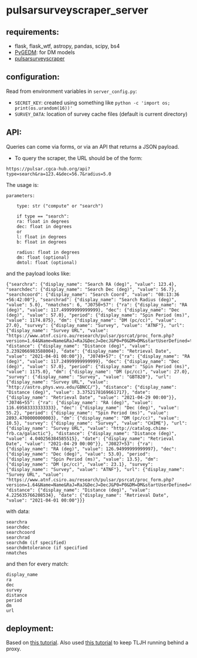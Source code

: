 # pulsarsurveyscraper_server

## requirements:
* flask, flask_wtf, astropy, pandas, scipy, bs4
* [PyGEDM](https://github.com/telegraphic/pygedm): for DM models
* [pulsarsurveyscraper](https://github.com/dlakaplan/pulsarsurveyscraper)

## configuration:
Read from environment variables in `server_config.py`:
* `SECRET_KEY`: created using something like `python -c 'import os; print(os.urandom(16))'`
* `SURVEY_DATA`: location of survey cache files (default is current directory)

## API:
Queries can come via forms, or via an API that returns a JSON payload.  

* To query the scraper, the URL should be of the form:
```
https://pulsar.cgca-hub.org/api?type=search&ra=123.4&dec=56.7&radius=5.0
```
The usage is:
```
parameters:

    type: str ("compute" or "search")

    if type == "search":
    ra: float in degrees
    dec: float in degrees
    or
    l: float in degrees
    b: float in degrees

    radius: float in degrees
    dm: float (optional)
    dmtol: float (optional)
```
and the payload looks like:
```
{"searchra": {"display_name": "Search RA (deg)", "value": 123.4}, "searchdec": {"display_name": "Search Dec (deg)", "value": 56.7}, "searchcoord": {"display_name": "Search Coord", "value": "08:13:36 +56:42:00"}, "searchrad": {"display_name": "Search Radius (deg)", "value": 5.0}, "nmatches": 6, "J0750+57": {"ra": {"display_name": "RA (deg)", "value": 117.49999999999999}, "dec": {"display_name": "Dec (deg)", "value": 57.0}, "period": {"display_name": "Spin Period (ms)", "value": 1174.875}, "dm": {"display_name": "DM (pc/cc)", "value": 27.0}, "survey": {"display_name": "Survey", "value": "ATNF"}, "url": {"display_name": "Survey URL", "value": "https://www.atnf.csiro.au/research/pulsar/psrcat/proc_form.php?version=1.64&Name=Name&RaJ=RaJ&DecJ=DecJ&P0=P0&DM=DM&startUserDefined=true&c1_val=&c2_val=&c3_val=&c4_val=&sort_attr=jname&sort_order=asc&condition=&pulsar_names=&ephemeris=short&coords_unit=raj%2Fdecj&radius=&coords_1=&coords_2=&style=Short+without+errors&no_value=*&fsize=3&x_axis=&x_scale=linear&y_axis=&y_scale=linear&state=query&table_bottom.x=51&table_bottom.y=23"}, "distance": {"display_name": "Distance (deg)", "value": 3.2392066983588004}, "date": {"display_name": "Retrieval Date", "value": "2021-04-01 00:00"}}, "J0749+57": {"ra": {"display_name": "RA (deg)", "value": 117.24999999999999}, "dec": {"display_name": "Dec (deg)", "value": 57.0}, "period": {"display_name": "Spin Period (ms)", "value": 1175.0}, "dm": {"display_name": "DM (pc/cc)", "value": 27.0}, "survey": {"display_name": "Survey", "value": "GBT820"}, "url": {"display_name": "Survey URL", "value": "http://astro.phys.wvu.edu/GBNCC/"}, "distance": {"display_name": "Distance (deg)", "value": 3.3752178169661717}, "date": {"display_name": "Retrieval Date", "value": "2021-04-29 00:00"}}, "J0746+55": {"ra": {"display_name": "RA (deg)", "value": 116.69583333333333}, "dec": {"display_name": "Dec (deg)", "value": 55.2}, "period": {"display_name": "Spin Period (ms)", "value": 2893.4700000000003}, "dm": {"display_name": "DM (pc/cc)", "value": 10.5}, "survey": {"display_name": "Survey", "value": "CHIME"}, "url": {"display_name": "Survey URL", "value": "http://catalog.chime-frb.ca/galactic"}, "distance": {"display_name": "Distance (deg)", "value": 4.040256384585515}, "date": {"display_name": "Retrieval Date", "value": "2021-04-29 00:00"}}, "J0827+53": {"ra": {"display_name": "RA (deg)", "value": 126.94999999999997}, "dec": {"display_name": "Dec (deg)", "value": 53.0}, "period": {"display_name": "Spin Period (ms)", "value": 13.5}, "dm": {"display_name": "DM (pc/cc)", "value": 23.1}, "survey": {"display_name": "Survey", "value": "ATNF"}, "url": {"display_name": "Survey URL", "value": "https://www.atnf.csiro.au/research/pulsar/psrcat/proc_form.php?version=1.64&Name=Name&RaJ=RaJ&DecJ=DecJ&P0=P0&DM=DM&startUserDefined=true&c1_val=&c2_val=&c3_val=&c4_val=&sort_attr=jname&sort_order=asc&condition=&pulsar_names=&ephemeris=short&coords_unit=raj%2Fdecj&radius=&coords_1=&coords_2=&style=Short+without+errors&no_value=*&fsize=3&x_axis=&x_scale=linear&y_axis=&y_scale=linear&state=query&table_bottom.x=51&table_bottom.y=23"}, "distance": {"display_name": "Distance (deg)", "value": 4.225635766208534}, "date": {"display_name": "Retrieval Date", "value": "2021-04-01 00:00"}}}
```
with data:
```
searchra
searchdec
searchcoord
searchrad
searchdm (if specified)
searchdmtolerance (if specified
nmatches
```
and then for every match:
```
display_name
ra
dec
survey
distance
period
dm
url
```

## deployment:
Based on [this tutorial](https://www.digitalocean.com/community/tutorials/how-to-serve-flask-applications-with-gunicorn-and-nginx-on-ubuntu-18-04).  Also used [this tutorial](https://github.com/jupyterhub/the-littlest-jupyterhub/issues/272) to keep TLJH running behind a proxy.
